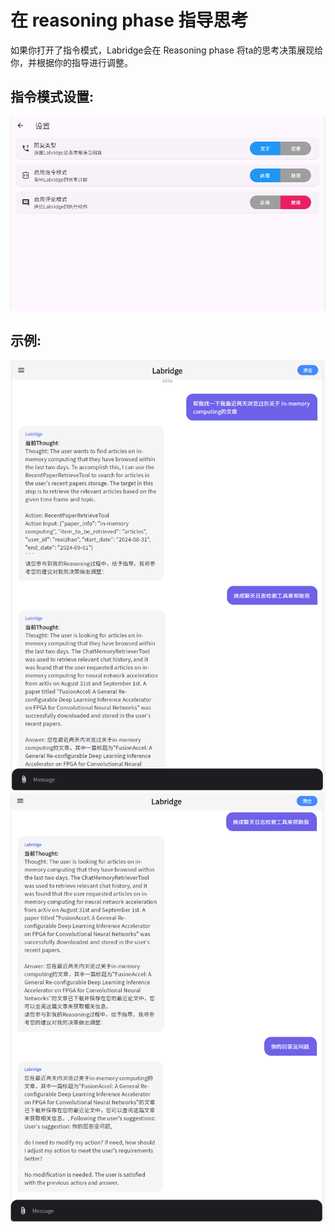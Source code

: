 # 在 reasoning phase 指导思考
如果你打开了指令模式，Labridge会在 Reasoning phase 将ta的思考决策展现给你，并根据你的指导进行调整。


## 指令模式设置:
![Instruct settings](../images/instruct_settings.png)

## 示例:
![Instruct mode part1](../images/instruct_1.png)
![Instruct mode part2](../images/instruct_2.png)